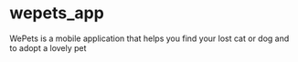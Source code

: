 # wepets_app
WePets is a mobile application that helps you find your lost cat or dog and to adopt a lovely pet

